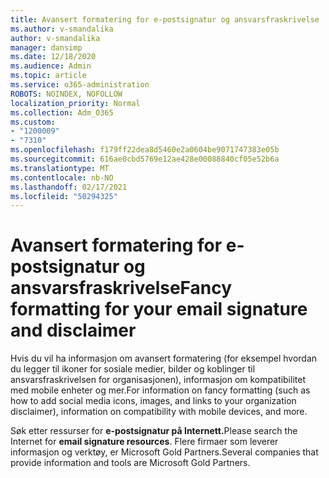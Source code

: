 ```yaml
---
title: Avansert formatering for e-postsignatur og ansvarsfraskrivelse
ms.author: v-smandalika
author: v-smandalika
manager: dansimp
ms.date: 12/18/2020
ms.audience: Admin
ms.topic: article
ms.service: o365-administration
ROBOTS: NOINDEX, NOFOLLOW
localization_priority: Normal
ms.collection: Adm_O365
ms.custom:
- "1200009"
- "7310"
ms.openlocfilehash: f179ff22dea8d5460e2a0604be9071747383e05b
ms.sourcegitcommit: 616ae0cbd5769e12ae428e00088840cf05e52b6a
ms.translationtype: MT
ms.contentlocale: nb-NO
ms.lasthandoff: 02/17/2021
ms.locfileid: "50294325"
---
```

# <a name="fancy-formatting-for-your-email-signature-and-disclaimer"></a><span data-ttu-id="3dbf1-102">Avansert formatering for e-postsignatur og ansvarsfraskrivelse</span><span class="sxs-lookup"><span data-stu-id="3dbf1-102">Fancy formatting for your email signature and disclaimer</span></span>
<span data-ttu-id="3dbf1-103">Hvis du vil ha informasjon om avansert formatering (for eksempel hvordan du legger til ikoner for sosiale medier, bilder og koblinger til ansvarsfraskrivelsen for organisasjonen), informasjon om kompatibilitet med mobile enheter og mer.</span><span class="sxs-lookup"><span data-stu-id="3dbf1-103">For information on fancy formatting (such as how to add social media icons, images, and links to your organization disclaimer), information on compatibility with mobile devices, and more.</span></span>

<span data-ttu-id="3dbf1-104">Søk etter ressurser for **e-postsignatur på Internett.**</span><span class="sxs-lookup"><span data-stu-id="3dbf1-104">Please search the Internet for **email signature resources**.</span></span> <span data-ttu-id="3dbf1-105">Flere firmaer som leverer informasjon og verktøy, er Microsoft Gold Partners.</span><span class="sxs-lookup"><span data-stu-id="3dbf1-105">Several companies that provide information and tools are Microsoft Gold Partners.</span></span>
